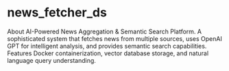 # news_fetcher_ds
About AI-Powered News Aggregation &amp; Semantic Search Platform. A sophisticated system that fetches news from multiple sources, uses OpenAI GPT for intelligent analysis, and provides semantic search capabilities. Features Docker containerization, vector database storage, and natural language query understanding.
